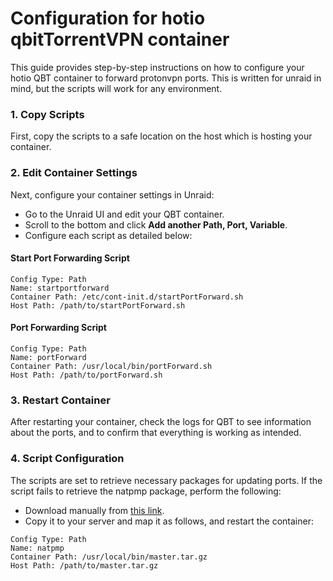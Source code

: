 
# Configuration for hotio qbitTorrentVPN container

This guide provides step-by-step instructions on how to configure your hotio QBT container to forward protonvpn ports.  This is written for unraid in mind, but the scripts will work for any environment.

### 1. Copy Scripts

First, copy the scripts to a safe location on the host which is hosting your container.

### 2. Edit Container Settings

Next, configure your container settings in Unraid:

- Go to the Unraid UI and edit your QBT container.
- Scroll to the bottom and click **Add another Path, Port, Variable**.
- Configure each script as detailed below:

#### Start Port Forwarding Script

```
Config Type: Path
Name: startportforward
Container Path: /etc/cont-init.d/startPortForward.sh
Host Path: /path/to/startPortForward.sh
```

#### Port Forwarding Script

```
Config Type: Path
Name: portForward
Container Path: /usr/local/bin/portForward.sh
Host Path: /path/to/portForward.sh
```

### 3. Restart Container

After restarting your container, check the logs for QBT to see information about the ports, and to confirm that everything is working as intended.

### 4. Script Configuration

The scripts are set to retrieve necessary packages for updating ports. If the script fails to retrieve the natpmp package, perform the following:

- Download manually from [this link](https://github.com/yimingliu/py-natpmp/archive/master.tar.gz).
- Copy it to your server and map it as follows, and restart the container:

```
Config Type: Path
Name: natpmp
Container Path: /usr/local/bin/master.tar.gz
Host Path: /path/to/master.tar.gz
```
